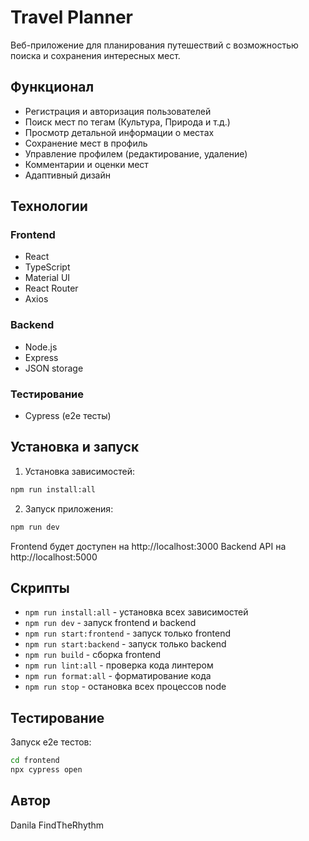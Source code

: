 # Travel Planner

Веб-приложение для планирования путешествий с возможностью поиска и сохранения интересных мест.

## Функционал

- Регистрация и авторизация пользователей
- Поиск мест по тегам (Культура, Природа и т.д.)
- Просмотр детальной информации о местах
- Сохранение мест в профиль
- Управление профилем (редактирование, удаление)
- Комментарии и оценки мест
- Адаптивный дизайн

## Технологии

### Frontend
- React 
- TypeScript
- Material UI
- React Router
- Axios

### Backend
- Node.js
- Express
- JSON storage

### Тестирование
- Cypress (e2e тесты)

## Установка и запуск

1. Установка зависимостей:
```bash
npm run install:all
```

2. Запуск приложения:
```bash
npm run dev
```

Frontend будет доступен на http://localhost:3000
Backend API на http://localhost:5000

## Скрипты

- `npm run install:all` - установка всех зависимостей
- `npm run dev` - запуск frontend и backend
- `npm run start:frontend` - запуск только frontend
- `npm run start:backend` - запуск только backend
- `npm run build` - сборка frontend
- `npm run lint:all` - проверка кода линтером
- `npm run format:all` - форматирование кода
- `npm run stop` - остановка всех процессов node

## Тестирование

Запуск e2e тестов:
```bash
cd frontend
npx cypress open
```

## Автор

Danila FindTheRhythm
